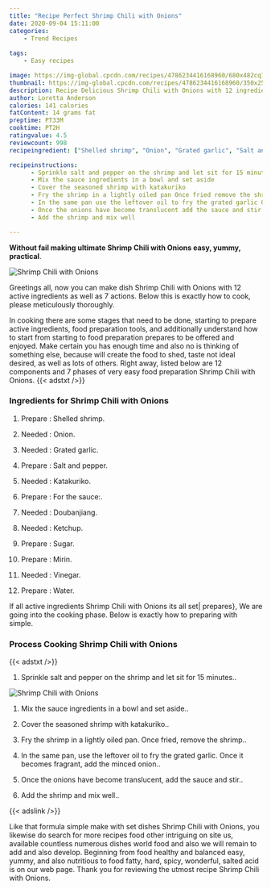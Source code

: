 ```yaml
---
title: "Recipe Perfect Shrimp Chili with Onions"
date: 2020-09-04 15:11:00
categories:
    - Trend Recipes
    
tags:
    - Easy recipes

image: https://img-global.cpcdn.com/recipes/4786234416168960/680x482cq70/shrimp-chili-with-onions-recipe-main-photo.jpg
thumbnail: https://img-global.cpcdn.com/recipes/4786234416168960/350x250cq70/shrimp-chili-with-onions-recipe-main-photo.jpg
description: Recipe Delicious Shrimp Chili with Onions with 12 ingredients and 7 stages of easy cooking.
author: Loretta Anderson
calories: 141 calories
fatContent: 14 grams fat
preptime: PT33M
cooktime: PT2H
ratingvalue: 4.5
reviewcount: 998
recipeingredient: ["Shelled shrimp", "Onion", "Grated garlic", "Salt and pepper", "Katakuriko", "For the sauce", "Doubanjiang", "Ketchup", "Sugar", "Mirin", "Vinegar", "Water"]

recipeinstructions: 
      - Sprinkle salt and pepper on the shrimp and let sit for 15 minutes 
      - Mix the sauce ingredients in a bowl and set aside 
      - Cover the seasoned shrimp with katakuriko 
      - Fry the shrimp in a lightly oiled pan Once fried remove the shrimp 
      - In the same pan use the leftover oil to fry the grated garlic Once it becomes fragrant add the minced onion 
      - Once the onions have become translucent add the sauce and stir 
      - Add the shrimp and mix well

---
```




**Without fail making ultimate Shrimp Chili with Onions easy, yummy, practical**. 


![Shrimp Chili with Onions](https://img-global.cpcdn.com/recipes/4786234416168960/680x482cq70/shrimp-chili-with-onions-recipe-main-photo.jpg "Shrimp Chili with Onions")




Greetings all, now you can make dish Shrimp Chili with Onions with 12 active ingredients as well as 7 actions. Below this is exactly how to cook, please meticulously thoroughly.

In cooking there are some stages that need to be done, starting to prepare active ingredients, food preparation tools, and additionally understand how to start from starting to food preparation prepares to be offered and enjoyed. Make certain you has enough time and also no is thinking of something else, because will create the food to shed, taste not ideal desired, as well as lots of others. Right away, listed below are 12 components and 7 phases of very easy food preparation Shrimp Chili with Onions.
{{< adstxt />}}

### Ingredients for Shrimp Chili with Onions


1. Prepare  : Shelled shrimp.

1. Needed  : Onion.

1. Needed  : Grated garlic.

1. Prepare  : Salt and pepper.

1. Needed  : Katakuriko.

1. Prepare  : For the sauce:.

1. Needed  : Doubanjiang.

1. Needed  : Ketchup.

1. Prepare  : Sugar.

1. Prepare  : Mirin.

1. Needed  : Vinegar.

1. Prepare  : Water.



If all active ingredients Shrimp Chili with Onions its all set| prepares}, We are going into the cooking phase. Below is exactly how to preparing with simple.

### Process Cooking Shrimp Chili with Onions

{{< adstxt />}}


1. Sprinkle salt and pepper on the shrimp and let sit for 15 minutes..



![Shrimp Chili with Onions](https://img-global.cpcdn.com/steps/5091078679035904/160x128cq70/shrimp-chili-with-onions-recipe-step-1-photo.jpg" "Shrimp Chili with Onions")



1. Mix the sauce ingredients in a bowl and set aside..



1. Cover the seasoned shrimp with katakuriko..



1. Fry the shrimp in a lightly oiled pan. Once fried, remove the shrimp..



1. In the same pan, use the leftover oil to fry the grated garlic. Once it becomes fragrant, add the minced onion..



1. Once the onions have become translucent, add the sauce and stir..



1. Add the shrimp and mix well..





{{< adslink />}}

Like that formula simple make with set dishes Shrimp Chili with Onions, you likewise do search for more recipes food other intriguing on site us, available countless numerous dishes world food and also we will remain to add and also develop. Beginning from food healthy and balanced easy, yummy, and also nutritious to food fatty, hard, spicy, wonderful, salted acid is on our web page. Thank you for reviewing the utmost recipe Shrimp Chili with Onions.
